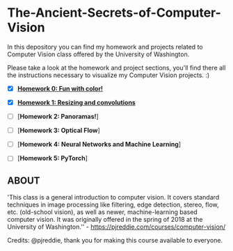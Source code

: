 # The-Ancient-Secrets-of-Computer-Vision

In this depository you can find my homework and projects related to Computer Vision class offered by the University of Washington.

Please take a look at the homework and project sections, you'll find there all the instructions necessary to
visualize my Computer Vision projects. :)


- [x] [**Homework 0: Fun with color!**](https://github.com/averagemarcin/The-Ancient-Secrets-of-Computer-Vision/tree/master/Homework%200)
- [x] [**Homework 1: Resizing and convolutions**](https://github.com/averagemarcin/The-Ancient-Secrets-of-Computer-Vision/tree/master/Homework%201)
- [ ] [**Homework 2: Panoramas!**]
- [ ] [**Homework 3: Optical Flow**]
- [ ] [**Homework 4: Neural Networks and Machine Learning**]
- [ ] [**Homework 5: PyTorch**]



## ABOUT ##

'This class is a general introduction to computer vision. It covers standard techniques in image processing like filtering, edge detection, stereo, flow, etc. (old-school vision), as well as newer, machine-learning based computer vision. It was originally offered in the spring of 2018 at the University of Washington.'' - https://pjreddie.com/courses/computer-vision/

Credits: @pjreddie, thank you for making this course available to everyone.

